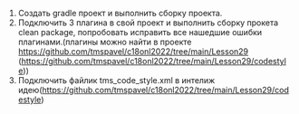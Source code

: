 1) Создать gradle проект и выполнить сборку проекта.
2) Подключить 3 плагина в свой проект и выполнить сборку прокета clean package, попробовать исправить все нашедшие ошибки плагинами.(плагины можно найти в проекте https://github.com/tmspavel/c18onl2022/tree/main/Lesson29 (https://github.com/tmspavel/c18onl2022/tree/main/Lesson29/codestyle))
3) Подключить файлик tms_code_style.xml в интелиж идею(https://github.com/tmspavel/c18onl2022/tree/main/Lesson29/codestyle)